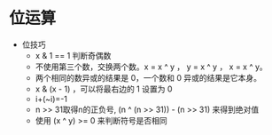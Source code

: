 # 位运算
- 位技巧
    - x & 1 == 1 判断奇偶数
    - 不使用第三个数，交换两个数。x = x ^ y ， y = x ^ y ， x = x ^ y。
    - 两个相同的数异或的结果是 0，一个数和 0 异或的结果是它本身。
    - x & (x - 1) ，可以将最右边的 1 设置为 0
    - i+(~i)=-1
    - n >> 31取得n的正负号, (n ^ (n >> 31)) - (n >> 31) 来得到绝对值
    - 使用 (x ^ y) >= 0 来判断符号是否相同